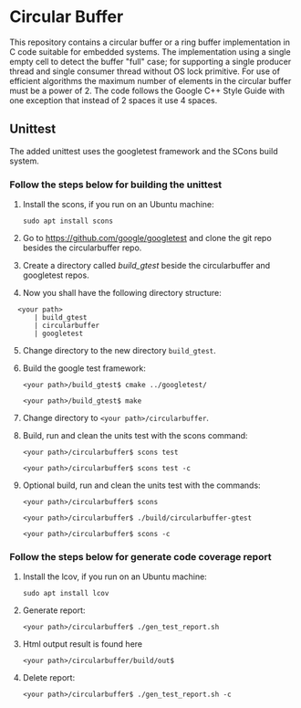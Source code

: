 # Circular Buffer
This repository contains a circular buffer or a ring buffer implementation in C code suitable for embedded systems. The implementation using a single empty cell to detect the buffer "full" case; for supporting a single producer thread and single consumer thread without OS lock primitive. For use of efficient algorithms the maximum number of elements in the circular buffer must be a power of 2. The code follows the Google C++ Style Guide with one exception that instead of 2 spaces it use 4 spaces.

## Unittest

The added unittest uses the googletest framework and the SCons build system.

### Follow the steps below for building the unittest

1. Install the scons, if you run on an Ubuntu machine:

   ```sudo apt install scons```

2. Go to https://github.com/google/googletest and clone the git repo besides the circularbuffer repo.

3. Create a directory called *build_gtest* beside the circularbuffer and googletest repos.

4. Now you shall have the following directory structure:
 ```
   <your path>
       | build_gtest
       | circularbuffer
       | googletest
 ```
5. Change directory to the new directory ```build_gtest```.

6. Build the google test framework:

   ```<your path>/build_gtest$ cmake ../googletest/```

   ```<your path>/build_gtest$ make```

7. Change directory to ```<your path>/circularbuffer```.

8. Build, run and clean the units test with the scons command:

   ```<your path>/circularbuffer$ scons test```

   ```<your path>/circularbuffer$ scons test -c```

9. Optional build, run and clean the units test with the commands:

   ```<your path>/circularbuffer$ scons```

   ```<your path>/circularbuffer$ ./build/circularbuffer-gtest```

   ```<your path>/circularbuffer$ scons -c```

### Follow the steps below for generate code coverage report

1. Install the lcov, if you run on an Ubuntu machine:

   ```sudo apt install lcov```

2. Generate report:

   ```<your path>/circularbuffer$ ./gen_test_report.sh```

3. Html output result is found here

   ```<your path>/circularbuffer/build/out$```

4. Delete report:

   ```<your path>/circularbuffer$ ./gen_test_report.sh -c```
